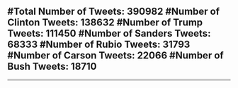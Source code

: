 #Total Number of Tweets: 390982 
#Number of Clinton Tweets: 138632
#Number of Trump Tweets: 111450
#Number of Sanders Tweets: 68333
#Number of Rubio Tweets: 31793
#Number of Carson Tweets: 22066
#Number of Bush Tweets: 18710
---
---
